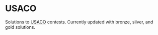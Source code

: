 # USACO

Solutions to [USACO](http://www.usaco.org/) contests.
Currently updated with bronze, silver, and gold solutions.
